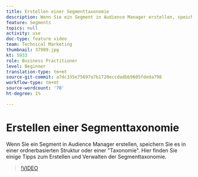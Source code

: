 ```yaml
---
title: Erstellen einer Segmenttaxonomie
description: Wenn Sie ein Segment in Audience Manager erstellen, speichern Sie es in einer ordnerbasierten Struktur oder einer "Taxonomie". Hier finden Sie einige Tipps zum Erstellen und Verwalten der Segmenttaxonomie.
feature: Segments
topics: null
activity: use
doc-type: feature video
team: Technical Marketing
thumbnail: 37909.jpg
kt: 5933
role: Business Practitioner
level: Beginner
translation-type: tm+mt
source-git-commit: a7dc335e75697a7b1720eccdadbb9605fdeda798
workflow-type: tm+mt
source-wordcount: '70'
ht-degree: 1%

---
```



# Erstellen einer Segmenttaxonomie

Wenn Sie ein Segment in Audience Manager erstellen, speichern Sie es in einer ordnerbasierten Struktur oder einer &quot;Taxonomie&quot;. Hier finden Sie einige Tipps zum Erstellen und Verwalten der Segmenttaxonomie.

>[!VIDEO](https://video.tv.adobe.com/v/37909/?quality=12&learn=on)
